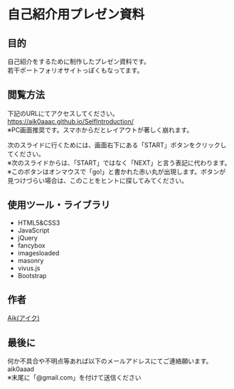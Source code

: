 # 自己紹介用プレゼン資料

## 目的
自己紹介をするために制作したプレゼン資料です。    
若干ポートフォリオサイトっぽくもなってます。  

## 閲覧方法
下記のURLにてアクセスしてください。  
https://aik0aaac.github.io/SelfIntroduction/  
※PC画面推奨です。スマホからだとレイアウトが著しく崩れます。  

次のスライドに行くためには、画面右下にある「START」ボタンをクリックしてください。  
※次のスライドからは、「START」ではなく「NEXT」と言う表記に代わります。  
※このボタンはオンマウスで「go!」と書かれた赤い丸が出現します。ボタンが見つけづらい場合は、このことをヒントに探してみてください。  

## 使用ツール・ライブラリ
- HTML5&CSS3
- JavaScript
- jQuery
- fancybox
- imagesloaded
- masonry
- vivus.js
- Bootstrap

## 作者
[Aik(アイク)](https://github.com/aik0aaac)  

## 最後に
何か不具合や不明点等あれば以下のメールアドレスにてご連絡願います。  
aik0aaad  
※末尾に「@gmail.com」を付けて送信ください
